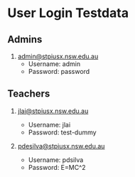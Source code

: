 # User Login Testdata
## Admins
1. admin@stpiusx.nsw.edu.au
    * Username: admin
    * Password: password

## Teachers
1. jlai@stpiusx.nsw.edu.au
    * Username: jlai
    * Password: test-dummy

2. pdesilva@stpiusx.nsw.edu.au
    * Username: pdsilva
    * Password: E=MC^2